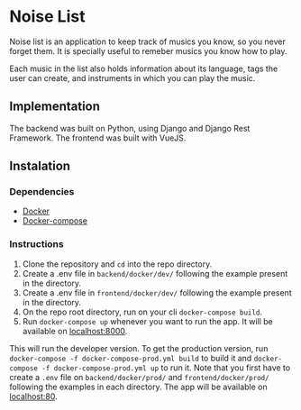 Noise List
==========

Noise list is an application to keep track of musics you know, so you never forget them.
It is specially useful to remeber musics you know how to play.

Each music in the list also holds information about its language, tags the user can create,
and instruments in which you can play the music.

## Implementation

The backend was built on Python, using Django and Django Rest Framework.
The frontend was built with VueJS.


## Instalation

### Dependencies
- [Docker](https://www.docker.com/get-started)
- [Docker-compose](https://docs.docker.com/compose/install/)

### Instructions
1. Clone the repository and `cd` into the repo directory.
2. Create a .env file in `backend/docker/dev/` following the example present in the directory.
3. Create a .env file in `frontend/docker/dev/` following the example present in the directory.
4. On the repo root directory, run on your cli `docker-compose build`.
5. Run `docker-compose up` whenever you want to run the app. It will be available on [localhost:8000](http://localhost:8000).

This will run the developer version.
To get the production version, run `docker-compose -f docker-compose-prod.yml build` to build it and
`docker-compose -f docker-compose-prod.yml up` to run it.
Note that you first have to create a `.env` file on `backend/docker/prod/` and `frontend/docker/prod/` following the examples in each directory.
The app will be available on [localhost:80](http://localhost:80).


